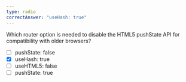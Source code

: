 ```yaml
---
type: radio
correctAnswer: "useHash: true"
---
```


Which router option is needed to disable the HTML5 pushState API for compatibility with older browsers?

- [ ] pushState: false
- [x] useHash: true
- [ ] useHTML5: false
- [ ] pushState: true
